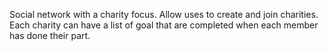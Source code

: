 Social network with a charity focus. Allow uses to create and join charities. Each charity can have a list of goal that are completed when each member has done their part.